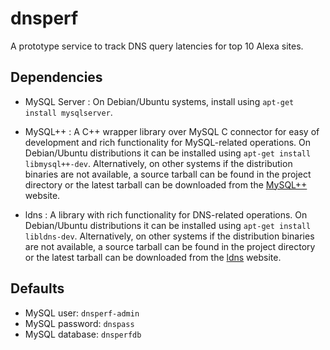 # dnsperf

A prototype service to track DNS query latencies for top 10 Alexa sites.

## Dependencies

* MySQL Server : On Debian/Ubuntu systems, install using `apt-get install mysqlserver`.

* MySQL++ : A C++ wrapper library over MySQL C connector for easy of development and rich functionality for MySQL-related operations. On Debian/Ubuntu distributions it can be installed using `apt-get install libmysql++-dev`. Alternatively, on other systems if the distribution binaries are not available, a source tarball can be found in the project directory or the latest tarball can be downloaded from the [MySQL++](http://tangentsoft.net/mysql++/) website.

* ldns : A library with rich functionality for DNS-related operations. On Debian/Ubuntu distributions it can be installed using `apt-get install libldns-dev`. Alternatively, on other systems if the distribution binaries are not available, a source tarball can be found in the project directory or the latest tarball can be downloaded from the [ldns](https://www.nlnetlabs.nl/projects/ldns/) website.

## Defaults

* MySQL user: `dnsperf-admin`
* MySQL password: `dnspass`
* MySQL database: `dnsperfdb`

